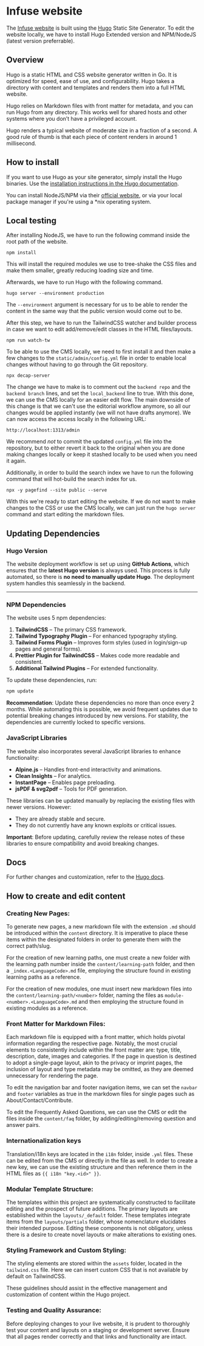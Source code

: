 # Infuse website

The [Infuse website](https://infuse.quest) is built using the [Hugo](https://gohugo.io) Static Site Generator.
To edit the website locally, we have to install Hugo Extended version and NPM/NodeJS (latest version preferrable).

## Overview

Hugo is a static HTML and CSS website generator written in Go. It is optimized for speed, ease of use, and configurability. Hugo takes a directory with content and templates and renders them into a full HTML website.

Hugo relies on Markdown files with front matter for metadata, and you can run Hugo from any directory. This works well for shared hosts and other systems where you don’t have a privileged account.

Hugo renders a typical website of moderate size in a fraction of a second. A good rule of thumb is that each piece of content renders in around 1 millisecond.

## How to install

If you want to use Hugo as your site generator, simply install the Hugo binaries. Use the [installation instructions in the Hugo documentation](https://gohugo.io/getting-started/installing/).

You can install NodeJS/NPM via their [official website](https://nodejs.org/en/download/), or via your local package manager if you're using a *nix operating system.

## Local testing

After installing NodeJS, we have to run the following command inside the root path of the website.

`npm install`

This will install the required modules we use to tree-shake the CSS files and make them smaller, greatly reducing loading size and time.

Afterwards, we have to run Hugo with the following command.

`hugo server --environment production`

The `--environment` argument is necessary for us to be able to render the content in the same way that the public version would come out to be.

After this step, we have to run the TailwindCSS watcher and builder process in case we want to edit add/remove/edit classes in the HTML files/layouts. 

`npm run watch-tw`

To be able to use the CMS locally, we need to first install it and then make a few changes to the `static/admin/config.yml` file in order to enable local changes without having to go through the Git repository.

`npx decap-server`

The change we have to make is to comment out the `backend repo` and the `backend branch` lines, and set the `local_backend` line to true. With this done, we can use the CMS locally for an easier edit flow. The main downside of this change is that we can't use the editorial workflow anymore, so all our changes would be applied instantly (we will not have drafts anymore). We can now access the access locally in the following URL:

`http://localhost:1313/admin`

We recommend *not* to commit the updated `config.yml` file into the repository, but to either revert it back to the original when you are done making changes locally or keep it stashed locally to be used when you need it again.

Additionally, in order to build the search index we have to run the following command that will hot-build the search index for us.

`npx -y pagefind --site public --serve`

With this we're ready to start editing the website. If we do not want to make changes to the CSS or use the CMS locally, we can just run the `hugo server` command and start editing the markdown files.

## Updating Dependencies

### Hugo Version
The website deployment workflow is set up using **GitHub Actions**, which ensures that the **latest Hugo version** is always used. This process is fully automated, so there is **no need to manually update Hugo**. The deployment system handles this seamlessly in the backend.

---

### NPM Dependencies

The website uses 5 npm dependencies:

1. **TailwindCSS** – The primary CSS framework.
2. **Tailwind Typography Plugin** – For enhanced typography styling.
3. **Tailwind Forms Plugin** – Improves form styles (used in login/sign-up pages and general forms).
4. **Prettier Plugin for TailwindCSS** – Makes code more readable and consistent.
5. **Additional Tailwind Plugins** – For extended functionality.

To update these dependencies, run:
```bash
npm update
```

**Recommendation**: Update these dependencies no more than once every 2 months. While automating this is possible, we avoid frequent updates due to potential breaking changes introduced by new versions. For stability, the dependencies are currently locked to specific versions.

### JavaScript Libraries

The website also incorporates several JavaScript libraries to enhance functionality:

- **Alpine.js** – Handles front-end interactivity and animations.
- **Clean Insights** – For analytics.
- **InstantPage** – Enables page preloading.
- **jsPDF & svg2pdf** – Tools for PDF generation.

These libraries can be updated manually by replacing the existing files with newer versions. However:

- They are already stable and secure.
- They do not currently have any known exploits or critical issues.

**Important**: Before updating, carefully review the release notes of these libraries to ensure compatibility and avoid breaking changes.

## Docs

For further changes and customization, refer to the [Hugo docs](https://gohugo.io/documentation/).

## How to create and edit content

### Creating New Pages:

To generate new pages, a new markdown file with the extension `.md` should be introduced within the `content` directory. It is imperative to place these items within the designated folders in order to generate them with the correct path/slug.

For the creation of new learning paths, one must create a new folder with the learning path number inside the `content/learning-path` folder, and then a `_index.<LanguageCode>.md` file, employing the structure found in existing learning paths as a reference.

For the creation of new modules, one must insert new markdown files into the `content/learning-path/<number>` folder, naming the files as `module-<number>.<LanguageCode>.md` and then employing the structure found in existing modules as a reference.

### Front Matter for Markdown Files:

Each markdown file is equipped with a front matter, which holds pivotal information regarding the respective page. Notably, the most crucial elements to consistently include within the front matter are: type, title, description, date, images and categories. If the page in question is destined to adopt a single-page layout, akin to the privacy or imprint pages, the inclusion of layout and type metadata may be omitted, as they are deemed unnecessary for rendering the page.

To edit the navigation bar and footer navigation items, we can set the `navbar` and `footer` variables as true in the markdown files for single pages such as About/Contact/Contribute.

To edit the Frequently Asked Questions, we can use the CMS or edit the files inside the `content/faq` folder, by adding/editing/removing question and answer pairs.

### Internationalization keys

Translation/i18n keys are located in the `i18n` folder, inside `.yml` files. These can be edited from the CMS or directly in the file as well. In order to create a new key, we can use the existing structure and then reference them in the HTML files as `{{ i18n "key.<id>" }}`.

### Modular Template Structure:

The templates within this project are systematically constructed to facilitate editing and the prospect of future additions. The primary layouts are established within the `layouts/_default` folder. These templates integrate items from the `layouts/partials` folder, whose nomenclature elucidates their intended purpose. Editing these components is not obligatory, unless there is a desire to create novel layouts or make alterations to existing ones.

### Styling Framework and Custom Styling:

The styling elements are stored within the `assets` folder, located in the `tailwind.css` file. Here we can insert custom CSS that is not available by default on TailwindCSS.

These guidelines should assist in the effective management and customization of content within the Hugo project.

### Testing and Quality Assurance:

Before deploying changes to your live website, it is prudent to thoroughly test your content and layouts on a staging or development server. Ensure that all pages render correctly and that links and functionality are intact.
